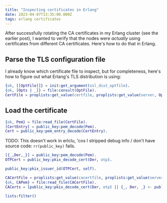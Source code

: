 ```yaml
---
title: "Inspecting certificates in Erlang"
date: 2023-04-07T13:35:00.000Z
tags: erlang certificates
---
```


After successfully rotating the CA certificates in my Erlang cluster (see the earlier post), I wanted to verify that the
nodes were _actually_ using certificates from different CA certificates. Here's how to do that in Erlang.

## Parse the TLS configuration file

I already know which certificate file to inspect, but for completeness, here's how to figure out what Erlang's TLS
distribution is using:

```erlang
{ok, [[OptFile]]} = init:get_argument(ssl_dist_optfile).
{ok, [Opts | _]} = file:consult(OptFile).
CertFile = proplists:get_value(certfile, proplists:get_value(server, Opts)).
```

## Load the certificate

```erlang
{ok, Pem} = file:read_file(CertFile).
[CertEntry] = public_key:pem_decode(Pem).
Cert = public_key:pem_entry_decode(CertEntry).
```

TODO: This doesn't work in erlclu, 'cos I stripped debug info / don't have source code: `rr(public_key)` fails.

```erlang
[{_,Der,_}] = public_key:pem_decode(Pem).
OTPCert = public_key:pkix_decode_cert(Der, otp).
```

```erlang
public_key:pkix_issuer_id(OTPCert, self).
```

```erlang
CACertFile = proplists:get_value(cacertfile, proplists:get_value(server, Opts)).
{ok, CAPem} = file:read_file(CACertFile).
CACerts = [public_key:pkix_decode_cert(Der, otp) || {_, Der, _} <- public_key:pem_decode(CAPem)].
```

```erlang
lists:filter()
